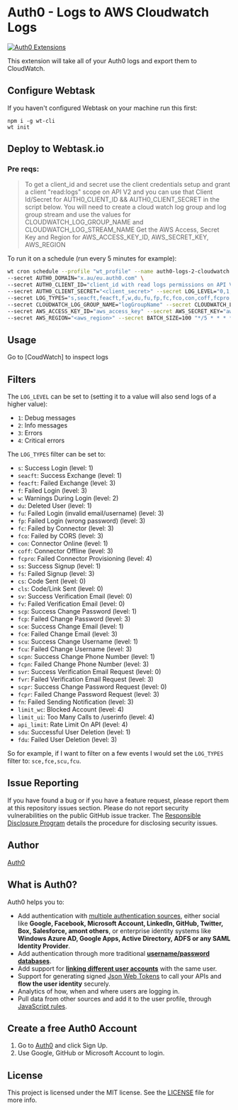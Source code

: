 # Auth0 - Logs to AWS Cloudwatch Logs

[![Auth0 Extensions](http://cdn.auth0.com/extensions/assets/badge.svg)](https://sandbox.it.auth0.com/api/run/auth0-extensions/extensions-badge?webtask_no_cache=1)


This extension will take all of your Auth0 logs and export them to CloudWatch.
## Configure Webtask

If you haven't configured Webtask on your machine run this first:

```
npm i -g wt-cli
wt init
```


## Deploy to Webtask.io


### Pre reqs:

> To get a client_id and secret use the client credentials setup and grant a client "read:logs" scope on API V2 and you can use that Client Id/Secret for AUTH0_CLIENT_ID && AUTH0_CLIENT_SECRET in the script below.
> You will need to create a cloud watch log group and log group stream and use the values for CLOUDWATCH_LOG_GROUP_NAME and CLOUDWATCH_LOG_STREAM_NAME
> Get the AWS Access, Secret Key and Region for AWS_ACCESS_KEY_ID, AWS_SECRET_KEY, AWS_REGION

To run it on a schedule (run every 5 minutes for example):

```bash
wt cron schedule --profile "wt_profile" --name auth0-logs-2-cloudwatch \
--secret AUTH0_DOMAIN="x.au/eu.auth0.com" \
--secret AUTH0_CLIENT_ID="client_id with read logs permissions on API V2" \
--secret AUTH0_CLIENT_SECRET="<client_secret>" --secret LOG_LEVEL="0,1,2,3,4" \
--secret LOG_TYPES="s,seacft,feacft,f,w,du,fu,fp,fc,fco,con,coff,fcpro,ss,fs,cs,cls,sv,fv,scp,fcp,sce,fce,scu,fcu,scpn,fcpn,svr,fvr,scpr,fcpr,fn,limit_wc,limit_ui,api_limit,sdu,fdu" \
--secret CLOUDWATCH_LOG_GROUP_NAME="logGroupName" --secret CLOUDWATCH_LOG_STREAM_NAME="logStreamName" \
--secret AWS_ACCESS_KEY_ID="aws_access_key" --secret AWS_SECRET_KEY="aws_secret_key" \
--secret AWS_REGION="<aws_region>" --secret BATCH_SIZE=100 "*/5 * * * *" build/bundle.js
```





## Usage

Go to [CoudWatch] to inspect logs

## Filters

The `LOG_LEVEL` can be set to (setting it to a value will also send logs of a higher value):

 - `1`: Debug messages
 - `2`: Info messages
 - `3`: Errors
 - `4`: Critical errors

The `LOG_TYPES` filter can be set to:

- `s`: Success Login (level: 1)
- `seacft`: Success Exchange (level: 1)
- `feacft`: Failed Exchange (level: 3)
- `f`: Failed Login (level: 3)
- `w`: Warnings During Login (level: 2)
- `du`: Deleted User (level: 1)
- `fu`: Failed Login (invalid email/username) (level: 3)
- `fp`: Failed Login (wrong password) (level: 3)
- `fc`: Failed by Connector (level: 3)
- `fco`: Failed by CORS (level: 3)
- `con`: Connector Online (level: 1)
- `coff`: Connector Offline (level: 3)
- `fcpro`: Failed Connector Provisioning (level: 4)
- `ss`: Success Signup (level: 1)
- `fs`: Failed Signup (level: 3)
- `cs`: Code Sent (level: 0)
- `cls`: Code/Link Sent (level: 0)
- `sv`: Success Verification Email (level: 0)
- `fv`: Failed Verification Email (level: 0)
- `scp`: Success Change Password (level: 1)
- `fcp`: Failed Change Password (level: 3)
- `sce`: Success Change Email (level: 1)
- `fce`: Failed Change Email (level: 3)
- `scu`: Success Change Username (level: 1)
- `fcu`: Failed Change Username (level: 3)
- `scpn`: Success Change Phone Number (level: 1)
- `fcpn`: Failed Change Phone Number (level: 3)
- `svr`: Success Verification Email Request (level: 0)
- `fvr`: Failed Verification Email Request (level: 3)
- `scpr`: Success Change Password Request (level: 0)
- `fcpr`: Failed Change Password Request (level: 3)
- `fn`: Failed Sending Notification (level: 3)
- `limit_wc`: Blocked Account (level: 4)
- `limit_ui`: Too Many Calls to /userinfo (level: 4)
- `api_limit`: Rate Limit On API (level: 4)
- `sdu`: Successful User Deletion (level: 1)
- `fdu`: Failed User Deletion (level: 3)

So for example, if I want to filter on a few events I would set the `LOG_TYPES` filter to: `sce,fce,scu,fcu`.

## Issue Reporting

If you have found a bug or if you have a feature request, please report them at this repository issues section. Please do not report security vulnerabilities on the public GitHub issue tracker. The [Responsible Disclosure Program](https://auth0.com/whitehat) details the procedure for disclosing security issues.

## Author

[Auth0](auth0.com)

## What is Auth0?

Auth0 helps you to:

* Add authentication with [multiple authentication sources](https://docs.auth0.com/identityproviders), either social like **Google, Facebook, Microsoft Account, LinkedIn, GitHub, Twitter, Box, Salesforce, amont others**, or enterprise identity systems like **Windows Azure AD, Google Apps, Active Directory, ADFS or any SAML Identity Provider**.
* Add authentication through more traditional **[username/password databases](https://docs.auth0.com/mysql-connection-tutorial)**.
* Add support for **[linking different user accounts](https://docs.auth0.com/link-accounts)** with the same user.
* Support for generating signed [Json Web Tokens](https://docs.auth0.com/jwt) to call your APIs and **flow the user identity** securely.
* Analytics of how, when and where users are logging in.
* Pull data from other sources and add it to the user profile, through [JavaScript rules](https://docs.auth0.com/rules).

## Create a free Auth0 Account

1. Go to [Auth0](https://auth0.com) and click Sign Up.
2. Use Google, GitHub or Microsoft Account to login.

## License

This project is licensed under the MIT license. See the [LICENSE](LICENSE) file for more info.
